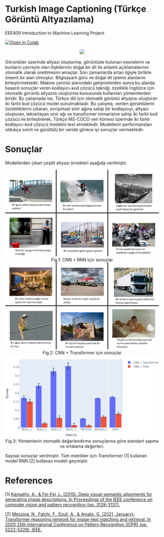 # Turkish Image Captioning (Türkçe Görüntü Altyazılama)

EEE409 Introduction to Machine Learning Project

[![Open In Colab](https://colab.research.google.com/assets/colab-badge.svg)](https://githubtocolab.com/mberkay0/image-captioning/blob/main/image_captioning.ipynb)

<div align="center">
  <img src="https://dcmp.org/images/learning_center/5-1.jpg" width="55%"/>
</div>


Görüntüler üzerinde altyazı oluşturma, görüntüde bulunan
nesnelerin ve bunların çevreyle olan ilişkilerinin doğal bir
dil ile anlamlı açıklamalarının otomatik olarak üretilmesini
amaçlar. Son zamanlarda artan ilgiyle birlikte önemli bir
alan olmuştur. Bilgisayarlı görü ve doğal dil işleme
alanlarını birleştirmektedir. Makine çevirisi alanındaki
gelişmelerden sonra bu alanda başarılı sonuçlar veren
kodlayıcı-kod çözücü tekniği, özellikle İngilizce için
otomatik görüntü altyazısı oluşturma konusunda kullanılan
yöntemlerden biridir. Bu çalışmada ise, Türkçe dili için
otomatik görüntü altyazısı oluşturan iki farklı kod çözücü
model sunulmaktadır. Bu çalışma, verilen görüntülerin
özniteliklerini çıkaran, evrişimsel sinir ağına sahip bir
kodlayıcıyı, altyazı oluşturan, tekrarlayan sinir ağı ve
transformer mimarisine sahip iki farklı kod çözücü ile
birleştirerek, Türkçe MS-COCO veri kümesi üzerinde iki
farklı kodlayıcı-kod çözücü modelini test etmektedir.
Modellerin performansları oldukça sınırlı ve gürültülü bir
veride görece iyi sonuçlar vermektedir.


# Sonuçlar

Modellerden çıkan çeşitli altyazı örnekleri aşağıda verilmiştir.

<div align="center">
  <img src="/images/result1.png"/><br>Fig.1: CNN + RNN için sonuçlar</br>
</div>

<div align="center">
  <img src="/images/result2.png"/><br>Fig.2: CNN + Transformer için sonuçlar</br> 
</div>

<div align="center">
  <img src="/images/result3.png"/><br>Fig.3: Yöntemlerin otomatik değerlendirme sonuçlarına göre standart sapma ve ortalama değerleri.</br> 
</div>

Sayısal sonuçlar verilmiştir. Tüm metrikler için Transformer [1] kullanan model RNN [2] kullanan modeli geçmiştir. 

# References

[1] [Karpathy, A., & Fei-Fei, L. (2015). Deep visual-semantic alignments for generating image descriptions. In Proceedings of the IEEE conference on computer vision and pattern recognition (pp. 3128-3137).](https://arxiv.org/pdf/1412.2306.pdf)

[2] [Messina, N., Falchi, F., Esuli, A., & Amato, G. (2021, January). Transformer reasoning network for image-text matching and retrieval. In 2020 25th International Conference on Pattern Recognition (ICPR) (pp. 5222-5229). IEEE.](https://arxiv.org/pdf/2004.09144.pdf)


